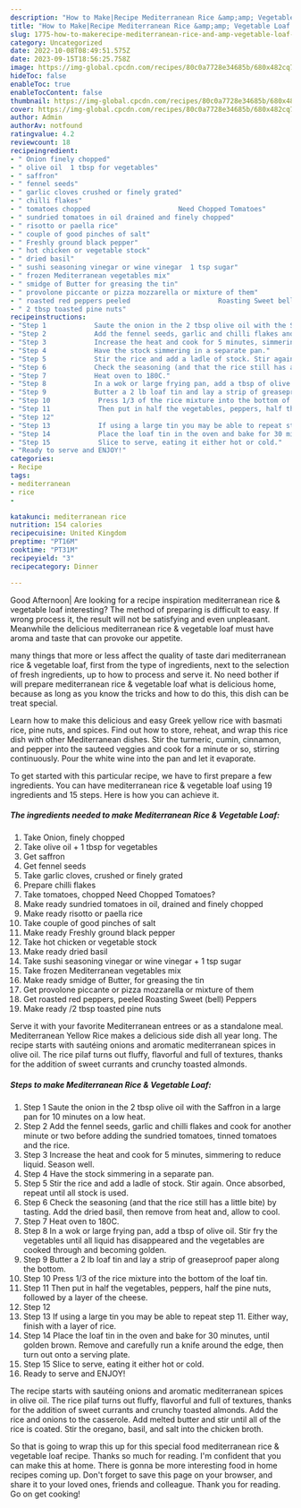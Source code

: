 ```yaml
---
description: "How to Make|Recipe Mediterranean Rice &amp;amp; Vegetable Loaf {That is Delicious"
title: "How to Make|Recipe Mediterranean Rice &amp;amp; Vegetable Loaf {That is Delicious"
slug: 1775-how-to-makerecipe-mediterranean-rice-and-amp-vegetable-loaf-that-is-delicious
category: Uncategorized
date: 2022-10-08T08:49:51.575Z
date: 2023-09-15T18:56:25.758Z
image: https://img-global.cpcdn.com/recipes/80c0a7728e34685b/680x482cq70/mediterranean-rice-vegetable-loaf-recipe-main-photo.jpg
hideToc: false
enableToc: true
enableTocContent: false
thumbnail: https://img-global.cpcdn.com/recipes/80c0a7728e34685b/680x482cq70/mediterranean-rice-vegetable-loaf-recipe-main-photo.jpg
cover: https://img-global.cpcdn.com/recipes/80c0a7728e34685b/680x482cq70/mediterranean-rice-vegetable-loaf-recipe-main-photo.jpg
author: Admin
authorAv: notfound
ratingvalue: 4.2
reviewcount: 18
recipeingredient:
- " Onion finely chopped"
- " olive oil  1 tbsp for vegetables"
- " saffron"
- " fennel seeds"
- " garlic cloves crushed or finely grated"
- " chilli flakes"
- " tomatoes chopped                      Need Chopped Tomatoes"
- " sundried tomatoes in oil drained and finely chopped"
- " risotto or paella rice"
- " couple of good pinches of salt"
- " Freshly ground black pepper"
- " hot chicken or vegetable stock"
- " dried basil"
- " sushi seasoning vinegar or wine vinegar  1 tsp sugar"
- " frozen Mediterranean vegetables mix"
- " smidge of Butter for greasing the tin"
- " provolone piccante or pizza mozzarella or mixture of them"
- " roasted red peppers peeled                      Roasting Sweet bell Peppers"
- " 2 tbsp toasted pine nuts"
recipeinstructions:
- "Step 1            Saute the onion in the 2 tbsp olive oil with the Saffron in a large pan for 10 minutes on a low heat."
- "Step 2            Add the fennel seeds, garlic and chilli flakes and cook for another minute or two before adding the sundried tomatoes, tinned tomatoes and the rice."
- "Step 3            Increase the heat and cook for 5 minutes, simmering to reduce liquid. Season well."
- "Step 4            Have the stock simmering in a separate pan."
- "Step 5            Stir the rice and add a ladle of stock. Stir again. Once absorbed, repeat until all stock is used."
- "Step 6            Check the seasoning (and that the rice still has a little bite) by tasting. Add the dried basil, then remove from heat and, allow to cool."
- "Step 7            Heat oven to 180C."
- "Step 8            In a wok or large frying pan, add a tbsp of olive oil. Stir fry the vegetables until all liquid has disappeared and the vegetables are cooked through and becoming golden."
- "Step 9            Butter a 2 lb loaf tin and lay a strip of greaseproof paper along the bottom."
- "Step 10            Press 1/3 of the rice mixture into the bottom of the loaf tin."
- "Step 11            Then put in half the vegetables, peppers, half the pine nuts, followed by a layer of the cheese."
- "Step 12"
- "Step 13            If using a large tin you may be able to repeat step 11. Either way, finish with a layer of rice."
- "Step 14            Place the loaf tin in the oven and bake for 30 minutes, until golden brown. Remove and carefully run a knife around the edge, then turn out onto a serving plate."
- "Step 15            Slice to serve, eating it either hot or cold."
- "Ready to serve and ENJOY!"
categories:
- Recipe
tags:
- mediterranean
- rice
- 

katakunci: mediterranean rice  
nutrition: 154 calories
recipecuisine: United Kingdom
preptime: "PT16M"
cooktime: "PT31M"
recipeyield: "3"
recipecategory: Dinner

---
```



Good Afternoon| Are looking for a recipe inspiration mediterranean rice &amp; vegetable loaf interesting? The method of preparing is difficult to easy. If wrong process it, the result will not be satisfying and even unpleasant. Meanwhile the delicious mediterranean rice &amp; vegetable loaf must have aroma and taste that can provoke our appetite.






many things that more or less affect the quality of taste dari mediterranean rice &amp; vegetable loaf, first from the type of ingredients, next to the selection of fresh ingredients, up to how to process and serve it. No need bother if will prepare mediterranean rice &amp; vegetable loaf what is delicious home, because as long as you know the tricks and how to do this, this dish can be treat  special.


Learn how to make this delicious and easy Greek yellow rice with basmati rice, pine nuts, and spices. Find out how to store, reheat, and wrap this rice dish with other Mediterranean dishes. Stir the turmeric, cumin, cinnamon, and pepper into the sauteed veggies and cook for a minute or so, stirring continuously. Pour the white wine into the pan and let it evaporate.


To get started with this particular recipe, we have to first prepare a few ingredients. You can have mediterranean rice &amp; vegetable loaf using 19 ingredients and 15 steps. Here is how you can achieve it.

<!--inarticleads1-->

##### The ingredients needed to make Mediterranean Rice &amp; Vegetable Loaf:

1. Take  Onion, finely chopped
1. Take  olive oil + 1 tbsp for vegetables
1. Get  saffron
1. Get  fennel seeds
1. Take  garlic cloves, crushed or finely grated
1. Prepare  chilli flakes
1. Take  tomatoes, chopped                      Need Chopped Tomatoes?
1. Make ready  sundried tomatoes in oil, drained and finely chopped
1. Make ready  risotto or paella rice
1. Take  couple of good pinches of salt
1. Make ready  Freshly ground black pepper
1. Take  hot chicken or vegetable stock
1. Make ready  dried basil
1. Take  sushi seasoning vinegar or wine vinegar + 1 tsp sugar
1. Take  frozen Mediterranean vegetables mix
1. Make ready  smidge of Butter, for greasing the tin
1. Get  provolone piccante or pizza mozzarella or mixture of them
1. Get  roasted red peppers, peeled                      Roasting Sweet (bell) Peppers
1. Make ready  /2 tbsp toasted pine nuts


Serve it with your favorite Mediterranean entrees or as a standalone meal. Mediterranean Yellow Rice makes a delicious side dish all year long. The recipe starts with sautéing onions and aromatic mediterranean spices in olive oil. The rice pilaf turns out fluffy, flavorful and full of textures, thanks for the addition of sweet currants and crunchy toasted almonds. 

<!--inarticleads2-->

##### Steps to make Mediterranean Rice &amp; Vegetable Loaf:

1. Step 1            Saute the onion in the 2 tbsp olive oil with the Saffron in a large pan for 10 minutes on a low heat.
1. Step 2            Add the fennel seeds, garlic and chilli flakes and cook for another minute or two before adding the sundried tomatoes, tinned tomatoes and the rice.
1. Step 3            Increase the heat and cook for 5 minutes, simmering to reduce liquid. Season well.
1. Step 4            Have the stock simmering in a separate pan.
1. Step 5            Stir the rice and add a ladle of stock. Stir again. Once absorbed, repeat until all stock is used.
1. Step 6            Check the seasoning (and that the rice still has a little bite) by tasting. Add the dried basil, then remove from heat and, allow to cool.
1. Step 7            Heat oven to 180C.
1. Step 8            In a wok or large frying pan, add a tbsp of olive oil. Stir fry the vegetables until all liquid has disappeared and the vegetables are cooked through and becoming golden.
1. Step 9            Butter a 2 lb loaf tin and lay a strip of greaseproof paper along the bottom.
1. Step 10            Press 1/3 of the rice mixture into the bottom of the loaf tin.
1. Step 11            Then put in half the vegetables, peppers, half the pine nuts, followed by a layer of the cheese.
1. Step 12
1. Step 13            If using a large tin you may be able to repeat step 11. Either way, finish with a layer of rice.
1. Step 14            Place the loaf tin in the oven and bake for 30 minutes, until golden brown. Remove and carefully run a knife around the edge, then turn out onto a serving plate.
1. Step 15            Slice to serve, eating it either hot or cold.
1. Ready to serve and ENJOY!

The recipe starts with sautéing onions and aromatic mediterranean spices in olive oil. The rice pilaf turns out fluffy, flavorful and full of textures, thanks for the addition of sweet currants and crunchy toasted almonds. Add the rice and onions to the casserole. Add melted butter and stir until all of the rice is coated. Stir the oregano, basil, and salt into the chicken broth. 

So that is going to wrap this up for this special food mediterranean rice &amp; vegetable loaf recipe. Thanks so much for reading. I'm confident that you can make this at home. There is gonna be more interesting food in home recipes coming up. Don't forget to save this page on your browser, and share it to your loved ones, friends and colleague. Thank you for reading. Go on get cooking!
